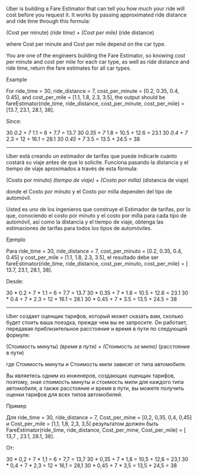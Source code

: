 Uber is building a Fare Estimator that can tell you how much your ride will cost before you request it. It works by passing approximated ride distance and ride time through this formula:

(Cost per minute) *(ride time) + (Cost per mile)* (ride distance)

where Cost per minute and Cost per mile depend on the car type.

You are one of the engineers building the Fare Estimator, so knowing cost per minute and cost per mile for each car type, as well as ride distance and ride time, return the fare estimates for all car types.

Example

For ride_time = 30, ride_distance = 7, cost_per_minute = [0.2, 0.35, 0.4, 0.45], and cost_per_mile = [1.1, 1.8, 2.3, 3.5], the output should be fareEstimator(ride_time, ride_distance, cost_per_minute, cost_per_mile) = [13.7, 23.1, 28.1, 38].

Since:

30 *0.2 + 7* 1.1 = 6 + 7.7 = 13.7 30 *0.35 + 7* 1.8 = 10.5 + 12.6 = 23.1 30 *0.4 + 7* 2.3 = 12 + 16.1 = 28.1 30 *0.45 + 7* 3.5 = 13.5 + 24.5 = 38

___________________________________________________________________________________________


Uber está creando un estimador de tarifas que puede indicarle cuánto costará su viaje antes de que lo solicite. Funciona pasando la distancia y el tiempo de viaje aproximados a través de esta fórmula:

(Costo por minuto) *(tiempo de viaje) + (Costo por milla)* (distancia de viaje)

donde el Costo por minuto y el Costo por milla dependen del tipo de automóvil.

Usted es uno de los ingenieros que construye el Estimador de tarifas, por lo que, conociendo el costo por minuto y el costo por milla para cada tipo de automóvil, así como la distancia y el tiempo de viaje, obtenga las estimaciones de tarifas para todos los tipos de automóviles.

Ejemplo

Para ride_time = 30, ride_distance = 7, cost_per_minuto = [0.2, 0.35, 0.4, 0.45] y cost_per_mile = [1.1, 1.8, 2.3, 3.5], el resultado debe ser fareEstimator(ride_time, ride_distance, cost_per_minuto, cost_per_mile) = [ 13.7, 23.1, 28.1, 38].

Desde:

30 * 0.2 + 7 * 1.1 = 6 + 7.7 = 13.7 30 * 0.35 + 7 * 1.8 = 10.5 + 12.6 = 23.1 30 * 0.4 + 7 * 2.3 = 12 + 16.1 = 28.1 30 * 0.45 + 7 * 3.5 = 13.5 + 24.5 = 38

___________________________________________________________________________________________

Uber создает оценщик тарифов, который может сказать вам, сколько будет стоить ваша поездка, прежде чем вы ее запросите. Он работает, передавая приблизительное расстояние и время в пути по следующей формуле:

(Стоимость минуты) *(время в пути) + (Стоимость за милю)* (расстояние в пути)

где Стоимость минуты и Стоимость мили зависят от типа автомобиля.

Вы являетесь одним из инженеров, создающих оценщик тарифов, поэтому, зная стоимость минуты и стоимость мили для каждого типа автомобиля, а также расстояние и время в пути, вы можете получить оценки тарифов для всех типов автомобилей.

Пример

Для ride_time = 30, ride_distance = 7, Cost_per_mine = [0,2, 0,35, 0,4, 0,45] и Cost_per_mile = [1,1, 1,8, 2,3, 3,5] результатом должен быть FareEstimator(ride_time, ride_distance, Cost_per_mine, Cost_per_mile) = [ 13,7 , 23.1, 28.1, 38].

От:

30 * 0,2 + 7 * 1,1 = 6 + 7,7 = 13,7 30 * 0,35 + 7 * 1,8 = 10,5 + 12,6 = 23,1 30 * 0,4 + 7 * 2,3 = 12 + 16,1 = 28,1 30 * 0,45 + 7 * 3,5 = 13,5 + 24,5 = 38